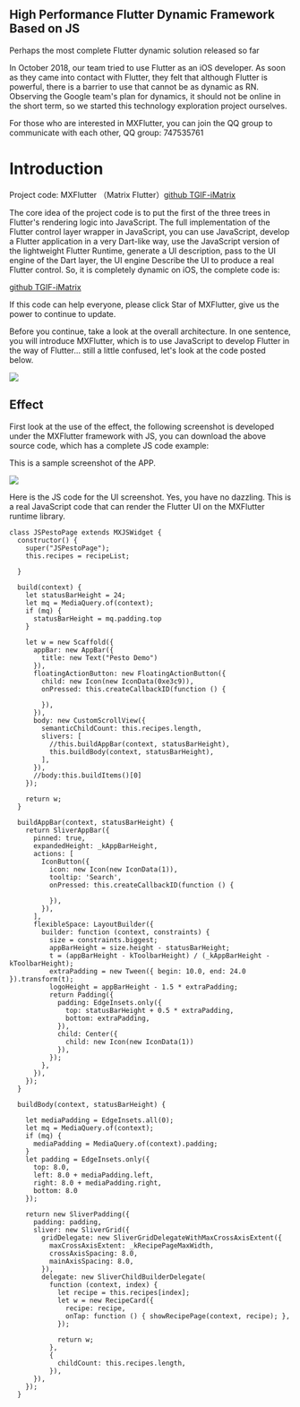 ## High Performance Flutter Dynamic Framework Based on JS

Perhaps the most complete Flutter dynamic solution released so far

In October 2018, our team tried to use Flutter as an iOS developer. As soon as they came into contact with Flutter, they felt that although Flutter is powerful, there is a barrier to use that cannot be as dynamic as RN. Observing the Google team's plan for dynamics, it should not be online in the short term, so we started this technology exploration project ourselves.

For those who are interested in MXFlutter, you can join the QQ group to communicate with each other, QQ group: 747535761

# Introduction

Project code: MXFlutter （Matrix Flutter）[github TGIF-iMatrix](https://github.com/TGIF-iMatrix/MXFlutter)

The core idea of the project code is to put the first of the three trees in Flutter's rendering logic into JavaScript. The full implementation of the Flutter control layer wrapper in JavaScript, you can use JavaScript, develop a Flutter application in a very Dart-like way, use the JavaScript version of the lightweight Flutter Runtime, generate a UI description, pass to the UI engine of the Dart layer, the UI engine Describe the UI to produce a real Flutter control. So, it is completely dynamic on iOS, the complete code is:

[github TGIF-iMatrix](https://github.com/TGIF-iMatrix/MXFlutter)

If this code can help everyone, please click Star of MXFlutter, give us the power to continue to update.

Before you continue, take a look at the overall architecture. In one sentence, you will introduce MXFlutter, which is to use JavaScript to develop Flutter in the way of Flutter... still a little confused, let's look at the code posted below.

![](https://github.com/langbluesky/Image/blob/master/16b8cec2d34ded87.jpeg?raw=true)

## Effect

First look at the use of the effect, the following screenshot is developed under the MXFlutter framework with JS, you can download the above source code, which has a complete JS code example:

This is a sample screenshot of the APP.

![](https://github.com/langbluesky/Image/blob/master/pesto_demo.jpeg?raw=true)

Here is the JS code for the UI screenshot. Yes, you have no dazzling. This is a real JavaScript code that can render the Flutter UI on the MXFlutter runtime library.

```
class JSPestoPage extends MXJSWidget {
  constructor() {
    super("JSPestoPage");
    this.recipes = recipeList;

  }

  build(context) {
    let statusBarHeight = 24;
    let mq = MediaQuery.of(context);
    if (mq) {
      statusBarHeight = mq.padding.top
    }

    let w = new Scaffold({
      appBar: new AppBar({
        title: new Text("Pesto Demo")
      }),
      floatingActionButton: new FloatingActionButton({
        child: new Icon(new IconData(0xe3c9)),
        onPressed: this.createCallbackID(function () {

        }),
      }),
      body: new CustomScrollView({
        semanticChildCount: this.recipes.length,
        slivers: [
          //this.buildAppBar(context, statusBarHeight),
          this.buildBody(context, statusBarHeight),
        ],
      }),
      //body:this.buildItems()[0]
    });

    return w;
  }

  buildAppBar(context, statusBarHeight) {
    return SliverAppBar({
      pinned: true,
      expandedHeight: _kAppBarHeight,
      actions: [
        IconButton({
          icon: new Icon(new IconData(1)),
          tooltip: 'Search',
          onPressed: this.createCallbackID(function () {

          }),
        }),
      ],
      flexibleSpace: LayoutBuilder({
        builder: function (context, constraints) {
          size = constraints.biggest;
          appBarHeight = size.height - statusBarHeight;
          t = (appBarHeight - kToolbarHeight) / (_kAppBarHeight - kToolbarHeight);
          extraPadding = new Tween({ begin: 10.0, end: 24.0 }).transform(t);
          logoHeight = appBarHeight - 1.5 * extraPadding;
          return Padding({
            padding: EdgeInsets.only({
              top: statusBarHeight + 0.5 * extraPadding,
              bottom: extraPadding,
            }),
            child: Center({
              child: new Icon(new IconData(1))
            }),
          });
        },
      }),
    });
  }

  buildBody(context, statusBarHeight) {

    let mediaPadding = EdgeInsets.all(0);
    let mq = MediaQuery.of(context);
    if (mq) {
      mediaPadding = MediaQuery.of(context).padding;
    }
    let padding = EdgeInsets.only({
      top: 8.0,
      left: 8.0 + mediaPadding.left,
      right: 8.0 + mediaPadding.right,
      bottom: 8.0
    });

    return new SliverPadding({
      padding: padding,
      sliver: new SliverGrid({
        gridDelegate: new SliverGridDelegateWithMaxCrossAxisExtent({
          maxCrossAxisExtent: _kRecipePageMaxWidth,
          crossAxisSpacing: 8.0,
          mainAxisSpacing: 8.0,
        }),
        delegate: new SliverChildBuilderDelegate(
          function (context, index) {
            let recipe = this.recipes[index];
            let w = new RecipeCard({
              recipe: recipe,
              onTap: function () { showRecipePage(context, recipe); },
            });

            return w;
          },
          {
            childCount: this.recipes.length,
          }),
      }),
    });
  }


```

